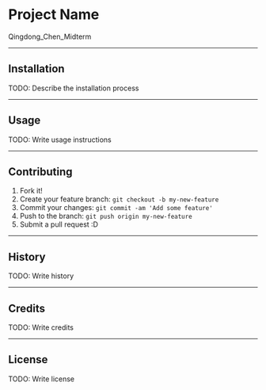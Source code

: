 # Project Name
Qingdong_Chen_Midterm

---

## Installation
TODO: Describe the installation process

---

## Usage
TODO: Write usage instructions

---

## Contributing
1. Fork it!
2. Create your feature branch: `git checkout -b my-new-feature`
3. Commit your changes: `git commit -am 'Add some feature'`
4. Push to the branch: `git push origin my-new-feature`
5. Submit a pull request :D
---

## History
TODO: Write history

---

## Credits
TODO: Write credits

---

## License
TODO: Write license
